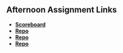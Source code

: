 ## Afternoon Assignment Links

* **[Scoreboard](https://github.com/ScottWallin/scoreboard)**
* **[Repo](https://github.com/ScottWallin/<ASSIGNMENT_REPO>)**
* **[Repo](https://github.com/ScottWallin/<ASSIGNMENT_REPO>)**
* **[Repo](https://github.com/ScottWallin/<ASSIGNMENT_REPO>)**
